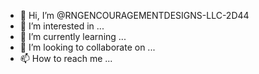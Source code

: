 - 👋 Hi, I’m @RNGENCOURAGEMENTDESIGNS-LLC-2D44
- 👀 I’m interested in ...
- 🌱 I’m currently learning ...
- 💞️ I’m looking to collaborate on ...
- 📫 How to reach me ...

<!---
RNGENCOURAGEMENTDESIGNS-LLC-2D44/RNGENCOURAGEMENTDESIGNS-LLC-2D44 is a ✨ special ✨ repository because its `README.md` (this file) appears on your GitHub profile.
You can click the Preview link to take a look at your changes.
--->
